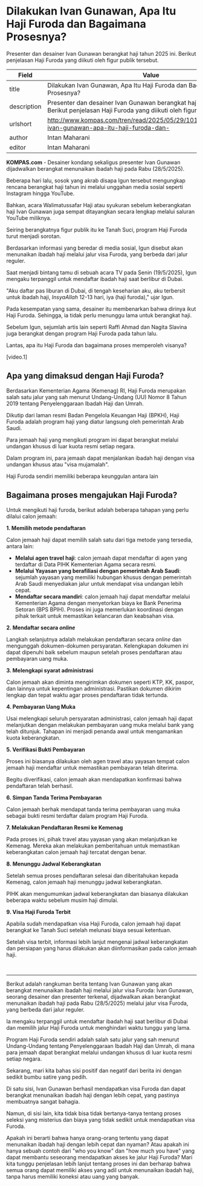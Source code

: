 # Dilakukan Ivan Gunawan, Apa Itu Haji Furoda dan Bagaimana Prosesnya?

Presenter dan desainer Ivan Gunawan berangkat haji tahun 2025 ini. Berikut penjelasan Haji Furoda yang diikuti oleh figur publik tersebut. 

| Field       | Value                                                       |
|-------------|-------------------------------------------------------------|
| title       | Dilakukan Ivan Gunawan, Apa Itu Haji Furoda dan Bagaimana Prosesnya? |
| description | Presenter dan desainer Ivan Gunawan berangkat haji tahun 2025 ini. Berikut penjelasan Haji Furoda yang diikuti oleh figur publik tersebut.  |
| urlshort    | http://www.kompas.com/tren/read/2025/05/29/101500365/dilakukan-ivan-gunawan-apa-itu-haji-furoda-dan- |
| author      | Intan Maharani |
| editor      | Intan Maharani |

**KOMPAS.com** - Desainer kondang sekaligus presenter Ivan Gunawan dijadwalkan berangkat menunaikan ibadah haji pada Rabu (28/5/2025). 

Beberapa hari lalu, sosok yang akrab disapa Igun tersebut mengungkap rencana berangkat haji tahun ini melalui unggahan media sosial seperti Instagram hingga YouTube.

Bahkan, acara Walimatussafar Haji atau syukuran sebelum keberangkatan haji Ivan Gunawan juga sempat ditayangkan secara lengkap melalui saluran YouTube miliknya.

Seiring berangkatnya figur publik itu ke Tanah Suci, program Haji Furoda turut menjadi sorotan.

Berdasarkan informasi yang beredar di media sosial, Igun disebut akan menunaikan ibadah haji melalui jalur visa Furoda, yang berbeda dari jalur reguler.

Saat menjadi bintang tamu di sebuah acara TV pada Senin (19/5/2025), Igun mengaku terpanggil untuk mendaftar ibadah haji saat berlibur di Dubai. 

\"Aku daftar pas liburan di Dubai, di tengah keseharian aku, aku terbersit untuk ibadah haji, *InsyaAllah* 12-13 hari, iya (haji furoda),\" ujar Igun. 

Pada kesempatan yang sama, desainer itu membenarkan bahwa dirinya ikut Haji Furoda. Sehingga, ia tidak perlu menunggu lama untuk berangkat haji. 

Sebelum Igun, sejumlah artis lain seperti Raffi Ahmad dan Nagita Slavina juga berangkat dengan program Haji Furoda pada tahun lalu. 

Lantas, apa itu Haji Furoda dan bagaimana proses memperoleh visanya?

\[video.1\]

## Apa yang dimaksud dengan Haji Furoda? 

Berdasarkan Kementerian Agama (Kemenag) RI, Haji Furoda merupakan salah satu jalur yang sah menurut Undang-Undang (UU) Nomor 8 Tahun 2019 tentang Penyelenggaraan Ibadah Haji dan Umrah. 

Dikutip dari laman resmi Badan Pengelola Keuangan Haji (BPKH), Haji Furoda adalah program haji yang diatur langsung oleh pemerintah Arab Saudi. 

Para jemaah haji yang mengikuti program ini dapat berangkat melalui undangan khusus di luar kuota resmi setiap negara.

Dalam program ini, para jemaah dapat menjalankan ibadah haji dengan visa undangan khusus atau \"visa mujamalah\". 

Haji Furoda sendiri memiliki beberapa keunggulan antara lain

## Bagaimana proses mengajukan Haji Furoda?

Untuk mengikuti haji furoda, berikut adalah beberapa tahapan yang perlu dilalui calon jemaah: 

**1. Memilih metode pendaftaran**

Calon jemaah haji dapat memilih salah satu dari tiga metode yang tersedia, antara lain:

- **Melalui agen travel haji**: calon jemaah dapat mendaftar di agen yang terdaftar di Data PIHK Kementerian Agama secara resmi. 
- **Melalui Yayasan yang berafiliasi dengan pemerintah Arab Saudi**: sejumlah yayasan yang memiliki hubungan khusus dengan pemerintah Arab Saudi menyediakan jalur untuk mendapat visa undangan lebih cepat.
- **Mendaftar secara mandiri**: calon jemaah haji dapat mendaftar melalui Kementerian Agama dengan menyetorkan biaya ke Bank Penerima Setoran (BPS BPIH). Proses ini juga memerlukan koordinasi dengan pihak terkait untuk memastikan kelancaran dan keabsahan visa.

**2. Mendaftar secara *online***

Langkah selanjutnya adalah melakukan pendaftaran secara *online* dan mengunggah dokumen-dokumen persyaratan. Kelengkapan dokumen ini dapat dipenuhi baik sebelum maupun setelah proses pendaftaran atau pembayaran uang muka.

**3. Melengkapi syarat administrasi**

Calon jemaah akan diminta mengirimkan dokumen seperti KTP, KK, paspor, dan lainnya untuk kepentingan administrasi. Pastikan dokumen dikirim lengkap dan tepat waktu agar proses pendaftaran tidak tertunda.

**4. Pembayaran Uang Muka**

Usai melengkapi seluruh persyaratan administrasi, calon jemaah haji dapat melanjutkan dengan melakukan pembayaran uang muka melalui bank yang telah ditunjuk. Tahapan ini menjadi penanda awal untuk mengamankan kuota keberangkatan.

**5. Verifikasi Bukti Pembayaran**

Proses ini biasanya dilakukan oleh agen travel atau yayasan tempat calon jemaah haji mendaftar untuk memastikan pembayaran telah diterima. 

Begitu diverifikasi, calon jemaah akan mendapatkan konfirmasi bahwa pendaftaran telah berhasil.

**6. Simpan Tanda Terima Pembayaran**

Calon jemaah berhak mendapat tanda terima pembayaran uang muka sebagai bukti resmi terdaftar dalam program Haji Furoda.

**7. Melakukan Pendaftaran Resmi ke Kemenag**

Pada proses ini, pihak travel atau yayasan yang akan melanjutkan ke Kemenag. Mereka akan melakukan pemberitahuan untuk memastikan keberangkatan calon jemaah haji tercatat dengan benar. 

**8. Menunggu Jadwal Keberangkatan**

Setelah semua proses pendaftaran selesai dan diberitahukan kepada Kemenag, calon jemaah haji menunggu jadwal keberangkatan. 

PIHK akan mengumumkan jadwal keberangkatan dan biasanya dilakukan beberapa waktu sebelum musim haji dimulai.

**9. Visa Haji Furoda Terbit**

Apabila sudah mendapatkan visa Haji Furoda, calon jemaah haji dapat berangkat ke Tanah Suci setelah melunasi biaya sesuai ketentuan. 

Setelah visa terbit, informasi lebih lanjut mengenai jadwal keberangkatan dan persiapan yang harus dilakukan akan diinformasikan pada calon jemaah haji. 

 

---
Berikut adalah rangkuman berita tentang Ivan Gunawan yang akan berangkat menunaikan ibadah haji melalui jalur visa Furoda: Ivan Gunawan, seorang desainer dan presenter terkenal, dijadwalkan akan berangkat menunaikan ibadah haji pada Rabu (28/5/2025) melalui jalur visa Furoda, yang berbeda dari jalur reguler.

 Ia mengaku terpanggil untuk mendaftar ibadah haji saat berlibur di Dubai dan memilih jalur Haji Furoda untuk menghindari waktu tunggu yang lama.

 Program Haji Furoda sendiri adalah salah satu jalur yang sah menurut Undang-Undang tentang Penyelenggaraan Ibadah Haji dan Umrah, di mana para jemaah dapat berangkat melalui undangan khusus di luar kuota resmi setiap negara.



Sekarang, mari kita bahas sisi positif dan negatif dari berita ini dengan sedikit bumbu satire yang pedih.

 Di satu sisi, Ivan Gunawan berhasil mendapatkan visa Furoda dan dapat berangkat menunaikan ibadah haji dengan lebih cepat, yang pastinya membuatnya sangat bahagia.

 Namun, di sisi lain, kita tidak bisa tidak bertanya-tanya tentang proses seleksi yang misterius dan biaya yang tidak sedikit untuk mendapatkan visa Furoda.

 Apakah ini berarti bahwa hanya orang-orang tertentu yang dapat menunaikan ibadah haji dengan lebih cepat dan nyaman? Atau apakah ini hanya sebuah contoh dari "who you know" dan "how much you have" yang dapat membantu seseorang mendapatkan akses ke jalur Haji Furoda? Mari kita tunggu penjelasan lebih lanjut tentang proses ini dan berharap bahwa semua orang dapat memiliki akses yang adil untuk menunaikan ibadah haji, tanpa harus memiliki koneksi atau uang yang banyak.
